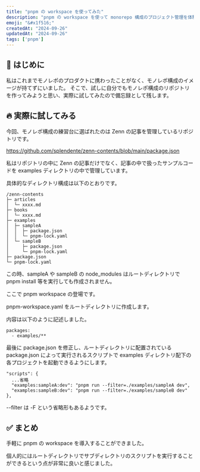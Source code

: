 ```yaml
---
title: "pnpm の workspace を使ってみた"
description: "pnpm の workspace を使って monorepo 構成のプロジェクト管理を体験してみた。"
emoji: "&#x1f516;"
createdAt: "2024-09-26"
updatedAt: "2024-09-26"
tags: ['pnpm']
---
```


## &#x1f64b; はじめに

私はこれまでモノレポのプロダクトに携わったことがなく、モノレポ構成のイメージが持てずにいました。
そこで、試しに自分でもモノレポ構成のリポジトリを作ってみようと思い、実際に試してみたので備忘録として残します。

## &#128293; 実際に試してみる

今回、モノレポ構成の練習台に選ばれたのは Zenn の記事を管理しているリポジトリです。

https://github.com/splendente/zenn-contents/blob/main/package.json

私はリポジトリの中に Zenn の記事だけでなく、記事の中で扱ったサンプルコードを examples ディレクトリの中で管理しています。

具体的なディレクトリ構成は以下のとおりです。

```
/zenn-contents
├─ articles
│  └─ xxxx.md
├─ books
│  └─ xxxx.md
├─ examples
│  ├─ sampleA
│  │  ├─ package.json
│  │  └─ pnpm-lock.yaml
│  └─ sampleB
│     ├─ package.json
│     └─ pnpm-lock.yaml
├─ package.json
└─ pnpm-lock.yaml
```

この時、sampleA や sampleB の node_modules はルートディレクトリで pnpm install 等を実行しても作成されません。

ここで pnpm workspace の登場です。

pnpm-workspace.yaml をルートディレクトリに作成します。

内容は以下のように記述しました。

```
packages:
  - examples/**
```

最後に package.json を修正し、ルートディレクトリに配置されている package.json によって実行されるスクリプトで examples ディレクトリ配下の各プロジェクトを起動できるようにします。

```
"scripts": {
  ...省略
  "examples:sampleA:dev": "pnpm run --filter=./examples/sampleA dev",
  "examples:sampleB:dev": "pnpm run --filter=./examples/sampleB dev"
},
```

--filter は -F という省略形もあるようです。

## &#x2705; まとめ

手軽に pnpm の workspace を導入することができました。

個人的にはルートディレクトリでサブディレクトリのスクリプトを実行することができるという点が非常に良いと感じました。
